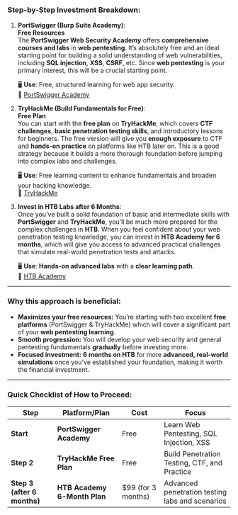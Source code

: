 ### **Step-by-Step Investment Breakdown**:

1. **PortSwigger (Burp Suite Academy)**:  
   **Free Resources**  
   The **PortSwigger Web Security Academy** offers **comprehensive courses and labs** in **web pentesting**. It’s absolutely free and an ideal starting point for building a solid understanding of web vulnerabilities, including **SQL injection**, **XSS**, **CSRF**, etc. Since **web pentesting** is your primary interest, this will be a crucial starting point.

   🖥️ **Use**: Free, structured learning for web app security.  
   🔗 [PortSwigger Academy](https://portswigger.net/web-security)

2. **TryHackMe (Build Fundamentals for Free)**:  
   **Free Plan**  
   You can start with the **free plan** on **TryHackMe**, which covers **CTF challenges**, **basic penetration testing skills**, and introductory lessons for beginners. The free version will give you **enough exposure** to CTF and **hands-on practice** on platforms like HTB later on. This is a good strategy because it builds a more thorough foundation before jumping into complex labs and challenges.

   🖥️ **Use**: Free learning content to enhance fundamentals and broaden your hacking knowledge.  
   🔗 [TryHackMe](https://tryhackme.com/)

3. **Invest in HTB Labs after 6 Months**:  
   Once you've built a solid foundation of basic and intermediate skills with **PortSwigger** and **TryHackMe**, you’ll be much more prepared for the complex challenges in **HTB**. When you feel confident about your web penetration testing knowledge, you can invest in **HTB Academy for 6 months**, which will give you access to advanced practical challenges that simulate real-world penetration tests and attacks.

   🖥️ **Use**: **Hands-on advanced labs** with a **clear learning path**.  
   🔗 [HTB Academy](https://academy.hackthebox.com/)

---

### **Why this approach is beneficial:**
- **Maximizes your free resources:** You’re starting with two excellent **free platforms** (PortSwigger & TryHackMe) which will cover a significant part of your **web pentesting learning**.
- **Smooth progression:** You will develop your web security and general pentesting fundamentals **gradually** before investing more.
- **Focused investment:** **6 months on HTB** for more **advanced, real-world simulations** once you've established your foundation, making it worth the financial investment.

---

### **Quick Checklist of How to Proceed**:

| **Step**                  | **Platform/Plan**                             | **Cost**         | **Focus**                                       |
|---------------------------|-----------------------------------------------|------------------|-------------------------------------------------|
| **Start**                 | **PortSwigger Academy**                       | Free             | Learn Web Pentesting, SQL Injection, XSS        |
| **Step 2**                | **TryHackMe Free Plan**                       | Free             | Build Penetration Testing, CTF, and Practice    |
| **Step 3 (after 6 months)** | **HTB Academy 6-Month Plan**                  | $99 (for 3 months) | Advanced penetration testing labs and scenarios |
